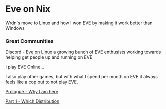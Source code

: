 # Eve on Nix

Wrdn's move to Linux and how I won EVE by making it work better than Windows

### Great Communities

Discord - [Eve on Linux](https://discord.gg/uYykxfw7ZH) a growing bunch of EVE enthusists working towards helping get people up and running on EVE



I play EVE Online...

I also play other games, but with what I spend per month on EVE it always feels like a cop out to not play EVE.

[Prologue - Why I am here](https://github.com/wrdn-git/eveonnix/wiki/Prologue-%E2%80%90-*spooky-noises*-Big-Brother-is-watching)

[Part 1 - Which Distribution](https://github.com/wrdn-git/eveonnix/wiki/Part-One-%E2%80%90-Which-Distribution)

